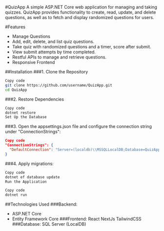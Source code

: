 #QuizApp
A simple ASP.NET Core web application for managing and taking quizzes. QuizApp provides functionality to create, read, update, and delete questions, as well as to fetch and display randomized questions for users.

#Features
- Manage Questions
- Add, edit, delete, and list quiz questions.
- Take quiz with randomized questions and a timer, score after submit.
- View submit attempts by time completed.
- Restful APIs to manage and retrieve questions.
- Responsive Frontend

##Installation
###1. Clone the Repository
```bash
Copy code
git clone https://github.com/username/QuizApp.git
cd QuizApp
```

###2. Restore Dependencies
```bash
Copy code
dotnet restore
Set Up the Database
```

###3. Open the appsettings.json file and configure the connection string under "ConnectionStrings":
```json
Copy code
"ConnectionStrings": {
  "DefaultConnection": "Server=(localdb)\\MSSQLLocalDB;Database=QuizApp;Trusted_Connection=True;MultipleActiveResultSets=true"
}
```

###4. Apply migrations:
```bash
Copy code
dotnet ef database update
Run the Application
```
```bash
Copy code
dotnet run
```

##Technologies Used
###Backend:
- ASP.NET Core
- Entity Framework Core
###Frontend:
React NextJs
TailwindCSS
###Database:
SQL Server (LocalDB)
